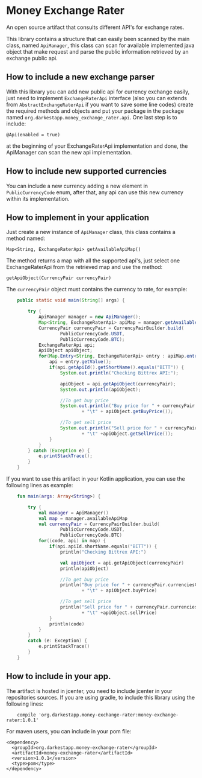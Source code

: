 # Money Exchange Rater
An open source artifact that consults different API's for exchange rates.

This library contains a structure that can easily been scanned by the main class, named ```ApiManager```, this class can scan for available implemented java object that make request and parse the public information retrieved by an exchange public api.


## How to include a new exchange parser
With this library you can add new public api for currency exchange easily, just need to implement ```ExchangeRaterApi``` interface (also you can extends from ```AbstractExchangeRaterApi``` if you want to save some line codes) create the required methods and objects and put your package in the package named ```org.darkestapp.money_exchange_rater.api```. One last step is to include:

```@Api(enabled = true)```

at the beginning of your ExchangeRaterApi implementation and done, the ApiManager can scan the new api implementation.

## How to include new supported currencies
You can include a new currency adding a new element in ```PublicCurrencyCode``` enum, after that, any api can use this new currency within its implementation.

## How to implement in your application
Just create a new instance of ```ApiManager``` class, this class contains a method named:

 ```Map<String, ExchangeRaterApi> getAvailableApiMap()```
 
The method returns a map with all the supported api's, just select one ExchangeRaterApi from the retrieved map and use the method:  
  
```getApiObject(CurrencyPair currencyPair)```

The ```currencyPair``` object must contains the currency to rate, for example:

```Java
    public static void main(String[] args) {

        try {
            ApiManager manager = new ApiManager();
            Map<String, ExchangeRaterApi> apiMap = manager.getAvailableApiMap();
            CurrencyPair currencyPair = CurrencyPairBuilder.build(
                    PublicCurrencyCode.USDT,
                    PublicCurrencyCode.BTC);
            ExchangeRaterApi api;
            ApiObject apiObject;
            for(Map.Entry<String, ExchangeRaterApi> entry : apiMap.entrySet()) {
                api = entry.getValue();
                if(api.getApiId().getShortName().equals("BITT")) {
                    System.out.println("Checking Bittrex API:");

                    apiObject = api.getApiObject(currencyPair);
                    System.out.println(apiObject);

                    //To get buy price
                    System.out.println("Buy price for " + currencyPair.getCurrenciesCodes() + "\n"
                            + "\t" + apiObject.getBuyPrice());

                    //To get sell price
                    System.out.println("Sell price for " + currencyPair.getCurrenciesCodes() + "\n"
                            + "\t" +apiObject.getSellPrice());
                }
            }
        } catch (Exception e) {
            e.printStackTrace();
        }
    }
   ```

If you want to use this artifact in your Kotlin application, you can use the following lines as example:

```Kotlin
    fun main(args: Array<String>) {

        try {
            val manager = ApiManager()
            val map = manager.availableApiMap
            val currencyPair = CurrencyPairBuilder.build(
                    PublicCurrencyCode.USDT,
                    PublicCurrencyCode.BTC)
            for((code, api) in map) {
                if(api.apiId.shortName.equals("BITT")) {
                    println("Checking Bittrex API:")

                    val apiObject = api.getApiObject(currencyPair)
                    println(apiObject)

                    //To get buy price
                    println("Buy price for " + currencyPair.currenciesCodes + "\n"
                            + "\t" + apiObject.buyPrice)

                    //To get sell price
                    println("Sell price for " + currencyPair.currenciesCodes + "\n"
                            + "\t" +apiObject.sellPrice)
                }
                println(code)
            }
        }
        catch (e: Exception) {
            e.printStackTrace()
        }
    }
```

## How to include in your app.
The artifact is hosted in jcenter, you need to include jcenter in your repositories sources. If you are using gradle, to include this library using the following lines:
  
```Gradle
    compile 'org.darkestapp.money-exchange-rater:money-exchange-rater:1.0.1'
```
For maven users, you can include in your pom file:
```Maven
<dependency>
  <groupId>org.darkestapp.money-exchange-rater</groupId>
  <artifactId>money-exchange-rater</artifactId>
  <version>1.0.1</version>
  <type>pom</type>
</dependency>
```

